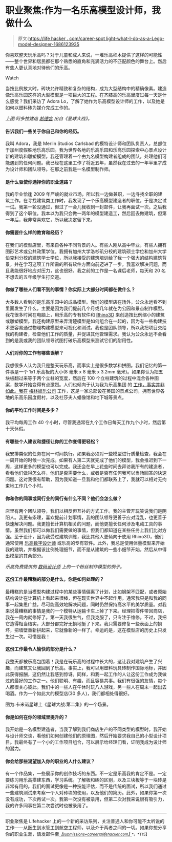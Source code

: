 # 职业聚焦:作为一名乐高模型设计师，我做什么

> 原文:[https://life hacker . com/career-spot light-what-I-do-as-a-Lego-model-designer-1686123935](https://lifehacker.com/career-spotlight-what-i-do-as-a-lego-model-designer-1686123935)

你喜欢整天玩乐高吗？对于儿童和成人来说，一堆乐高积木提供了这样的可能性——整个世界和居民都在那个熟悉的直角和充满活力的不匹配颜色的舞台上。然后有些人更认真地对待他们的乐高。

Watch

当按比例放大时，砖块允许精致和复杂的结构，成为大型结构中的精确像素。建造像乐高乐园这样的大型模型是一项巨大的工程。在齐膝高的乐高里度过每一天是什么感觉？我们采访了 Adora Lo，了解了她作为乐高模型设计师的工作，以及她是如何以塑料砖为媒介完成工作的。

*上图:阿多拉建造* [*希德宫*](http://starwars.wikia.com/wiki/Theed_Royal_Palace) *出自《星球大战》。*

#### 告诉我们一些关于你自己和你的经历。

我叫 Adora，我是 Merlin Studios Carlsbad 的模特设计师和团队负责人，总部位于加州度假胜地乐高乐园。我为世界各地的乐高乐园和乐高乐园探索中心景点设计新的建筑和雕塑模型。我还管理着一个由九名模型构建者组成的团队，处理他们可能遇到的任何问题。我已经在这里工作了将近五年，虽然我在过去的一年半里才成为设计师和团队领导。在那之前我是一名模型制作师。

#### 是什么驱使你选择你的职业道路？

我的毕业恰逢 2009 年严峻的就业市场，所以我一边做兼职，一边寻找全职的建筑工作。在寻找建筑类工作时，我发现了一个乐高模型建造者的职位，于是决定试一试。我第一轮没通过，但过了一会儿我收到一封邮件，让我再面试一次。之后我得到了这个职位。我本以为我只会做一两年的模型建造工，然后回去做建筑，但第一年后，我非常喜欢它，所以我决定留下来。

#### 你需要什么样的教育和经历？

在我们的模型店里，有来自各种不同背景的人。有些人刚从高中毕业，有些人拥有图形艺术或公共政策学位。我拥有加州大学洛杉矶分校的建筑硕士学位和加州大学伯克利分校的建筑学士学位，所以我接受的建筑培训给了我一个强大的结构建筑背景，并在学习这项工作所需的所有软件方面向前迈进了一步。我喜欢解决问题，而且我能很好地应对压力，这也很好。我之前的工作是一名课后老师，每天和 20 名不想去的五年级学生打交道。

#### 你做了哪些人们看不到的事情？你实际上大部分时间都在做什么？

大多数人看到的是乐高乐园中的成品模型。我们的模型店在场外，公众永远看不到里面发生了什么，主要是因为我们提前几个月或几年就在为公园和景点制作模型。我花很多时间在电脑上，用乐高的专有软件和 [Rhino3D](https://www.rhino3d.com/) 来创造按比例缩小的建筑或雕塑模型。我还构建原型来弄清楚模型是如何组合在一起的，因为有一些构建技术更容易通过物理构建模型来可视化和测试。我也是团队领导，所以我把项目交给我的构建者，检查他们工作的质量，并促进其他管理需求。我认为公众永远不会看到的是我或我的团队领导试图打破乐高模型来测试它们的耐用性。

#### 人们对你的工作有哪些误解？

我想很多人认为我只是整天玩乐高，而事实上是很多数学和拼图。我们记忆的第一件事是一个 1x1 乐高板的大小(8 毫米 x 8 毫米 x 3.2mm 毫米)。如果你认为把五块板翻过来等于两个立柱的宽度，然后在 100 个立柱建筑的过程中混合各种图案，数学开始变得有点激烈。人们也倾向于认为我为乐高集团 的 [工作，事实并非如此。我在](http://www.lego.com/en-us/aboutus/lego-group) [梅林娱乐公司](http://www.merlinentertainments.biz/) 工作，这是一家总部设在英国的景点公司，拥有世界各地的乐高乐园度假村，以及杜莎夫人蜡像馆和地下城等景点。

#### 你的平均工作时间是多少？

我平均每周工作 40 个小时，尽管我通常在九个工作日每天工作九个小时，然后第十天休假。

#### 有哪些个人建议和捷径让你的工作变得更轻松？

我安排类似的任务在同一时间执行。如果我必须对一些模型进行质量检查，我会在一周开始的时候一次完成。如果有人第二天就完成了他们的模型，我会推迟到下一周，这样更多的模型也可以完成。我还会在早上花些时间去拜访我所有的建造者，看看他们做得怎么样，他们是否需要什么，或者是否有任何我可以当场回答的快速问题。这对我很有帮助，因为我知道一旦我和他们都联系上了，我就可以相对无拘束地工作几个小时。

#### 你和你的同事或同行业的同行有什么不同？他们会怎么做？

店里有两个团队领导，我们以相反但互补的方式工作。我的主管开玩笑说我们是阴阳人。我更有条理，喜欢提前计划事情，我的团队领导更善于应对混乱，也更善于快速解决问题。我更擅长计算机相关的问题，而他更擅长任何涉及电动工具的事情。虽然我们都可以做我们需要做的事情，但我们都知道在某些任务上我们比对方强。至于设计，因为我受过建筑训练，我比其他人更倾向于使用 Rhino3D，他们通常使用 [乐高数字设计师](http://ldd.lego.com/en-us/) 或乐高的专有软件。此外，我总是使用体量模型来开始我的建筑，并根据该比例处理细节，而不是从建筑的一些小细节开始，然后从中得出模型的其余部分。

*乐高免费提供的* [*数码设计师*](http://ldd.lego.com/en-us/) *上的一个粉丝制作模型的例子。*

#### 这份工作最糟糕的部分是什么，你是如何处理的？

最糟糕的是当模型构建过程中的某些事情偏离了计划，比如钢架不匹配，或者原始结构设计在计算机上看起来很棒，但在现实世界中不起作用。通常我只是和我的同事一起集思广益，尽可能高效地解决问题，同时仍然保持高水平的美学质量。对我来说最糟糕的事情是我的一个模特从运输卡车上掉了下来。经理把零件带回商店，我在一周内就修好了。第一天我很生气，但我克服了，只专注于维修。不过，我把它造得相当结实，大部分都完好无损地挺了下来。我只需要修复一些表面上的损坏，把墙壁重新拼起来，它就像新的一样了。幸运的是，这在模型店的历史上只发生过一次。可惜是我！

#### 这份工作最令人愉快的部分是什么？

我整天都被乐高包围着！我是在玩乐高的过程中长大的，这让我对建筑产生了兴趣，而建筑又让我回到了乐高。事实上，我可以用塑料玩具砖制作国际地标，并因此获得报酬，这仍然让我感到惊讶。同样，和我一起工作的人让这份工作成为我做过的最好的工作之一。他们聪明、有趣，而且容易共事。我们有很强的友情，每个人都很关心彼此。我们中的一些人在午休时玩八人游戏，另一些人在周末一起出去喝酒。作为一个如此大的模型店(30 多人)，我们都相处得很好。

图为:卡米诺星球上《星球大战:第二集》的一个场景。

#### 你是如何在你的领域里提升的？

我开始是一名模型建造者，当我了解到我们商店生产的不同类型的模型时，我开始与设计师交谈，看他们如何创建他们的原理图，然后开始要求我自己的小型设计项目。我最终有了一个小的工作项目组合，可以展示给经理们看，证明我成为设计师的潜力。

#### 你会给那些渴望加入你的职业的人什么建议？

有一个作品集，一些展示你的创作技巧的东西。不一定是乐高我的肯定不是。一定要练习用乐高搭建东西，学习系统。了解板和砖的区别，以及三块板等于一块砖是非常有用的。我们的面试更像是一种技能评估，而不是传统的面试，所以我们通过一些建筑测试来考察一个人对砖块的使用，以及他们的简历。此外，如果你第一次没有成功，下次再试一次。我第一次没有被录用，但第二次对我来说很有吸引力，我的许多同事在第二次尝试时也被录用了。

* * *

职业聚焦是 Lifehacker 上的一个新的采访系列，关注普通人和你可能不太听说的工作——从医生到水管工到航空工程师，以及介于两者之间的一切。如果你想分享你的职业生涯，请发邮件至[*<small>【submissions+career@lifehacker.com】</small>*](mailto:submissions+career@lifehacker.com)<small>*。*T15】</small>